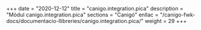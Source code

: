 +++
date        = "2020-12-12"
title       = "canigo.integration.pica"
description = "Mòdul canigo.integration.pica"
sections    = "Canigó"
enllac		= "/canigo-fwk-docs/documentacio-llibreries/canigo.integration.pica/"
weight		= 29
+++
